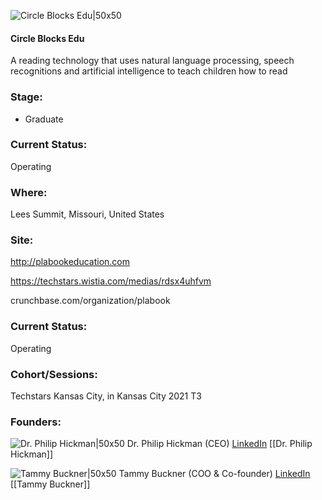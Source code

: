 

![Circle Blocks Edu|50x50](https://apimg.techstars.com/connect/images/image_files/60c1103d7b863c0e9cdb9812/original/PlaBookWhiteLogo.jpg)

#### Circle Blocks Edu
A reading technology that uses natural language processing, speech recognitions and artificial intelligence to teach children how to read

### Stage: 
 - Graduate 

### Current Status: 
Operating

### Where:
Lees Summit, Missouri, United States

### Site:
http://plabookeducation.com

https://techstars.wistia.com/medias/rdsx4uhfvm

crunchbase.com/organization/plabook

### Current Status: 
Operating

### Cohort/Sessions: 
Techstars Kansas City, in Kansas City 2021 T3

### Founders: 

![Dr. Philip Hickman|50x50](https://apimg.techstars.com/connect/images/image_files/60bb162a261d17000705dc84/original/IMG_5362_3.jpg) Dr. Philip Hickman (CEO) [LinkedIn](https://linkedin.com/in/drphilipwilliamvanhickman) [[Dr. Philip Hickman]]

![Tammy Buckner|50x50](http://s3.amazonaws.com/ts-accel-connect-uploads/images/image_files/60ba5afc81a68a0007f2460f/original/TammyBuckner.jpg) Tammy Buckner (COO & Co-founder) [LinkedIn](https://linkedin.com/in/tammybuckner) [[Tammy Buckner]]


